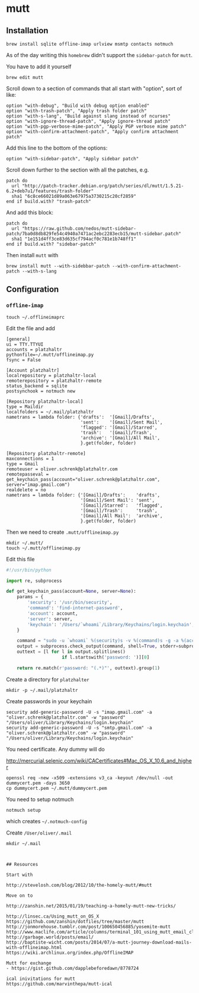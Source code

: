 # mutt

## Installation

```
brew install sqlite offline-imap urlview msmtp contacts notmuch
```

As of the day writing this `homebrew` didn't support the `sidebar-patch` for `mutt`.

You have to add it yourself

```
brew edit mutt
```

Scroll down to a section of commands that all start with "option", sort of like:

```
option "with-debug", "Build with debug option enabled"
option "with-trash-patch", "Apply trash folder patch"
option "with-s-lang", "Build against slang instead of ncurses"
option "with-ignore-thread-patch", "Apply ignore-thread patch"
option "with-pgp-verbose-mime-patch", "Apply PGP verbose mime patch"
option "with-confirm-attachment-patch", "Apply confirm attachment patch"
```

Add this line to the bottom of the options:

```
option "with-sidebar-patch", "Apply sidebar patch"
```

Scroll down further to the section with all the patches, e.g.

```
patch do
  url "http://patch-tracker.debian.org/patch/series/dl/mutt/1.5.21-6.2+deb7u1/features/trash-folder"
  sha1 "6c8ce66021d89a063e67975a3730215c20cf2859"
end if build.with? "trash-patch"
```

And add this block:

```
patch do
  url "https://raw.github.com/nedos/mutt-sidebar-patch/7ba0d8db829fe54c4940a7471ac2ebc2283ecb15/mutt-sidebar.patch"
  sha1 "1e151d4ff3ce83d635cf794acf0c781e1b748ff1"
end if build.with? "sidebar-patch"
```

Then install `mutt` with

```
brew install mutt --with-sidebbar-patch --with-confirm-attachment-patch --with-s-lang
```



## Configuration

### `offline-imap`

```
touch ~/.offlineimaprc
```

Edit the file and add

```
[general]
ui = TTY.TTYUI
accounts = platzhaltr
pythonfile=~/.mutt/offlineimap.py
fsync = False

[Account platzhaltr]
localrepository = platzhaltr-local
remoterepository = platzhaltr-remote
status_backend = sqlite
postsynchook = notmuch new

[Repository platzhaltr-local]
type = Maildir
localfolders = ~/.mail/platzhaltr
nametrans = lambda folder: {'drafts':  '[Gmail]/Drafts',
                            'sent':    '[Gmail]/Sent Mail',
                            'flagged': '[Gmail]/Starred',
                            'trash':   '[Gmail]/Trash',
                            'archive': '[Gmail]/All Mail',
                            }.get(folder, folder)

[Repository platzhaltr-remote]
maxconnections = 1
type = Gmail
remoteuser = oliver.schrenk@platzhaltr.com
remotepasseval = get_keychain_pass(account="oliver.schrenk@platzhaltr.com", server="imap.gmail.com")
realdelete = no
nametrans = lambda folder: {'[Gmail]/Drafts':    'drafts',
                            '[Gmail]/Sent Mail': 'sent',
                            '[Gmail]/Starred':   'flagged',
                            '[Gmail]/Trash':     'trash',
                            '[Gmail]/All Mail':  'archive',
                            }.get(folder, folder)
```

Then we need to create `.mutt/offlineimap.py`

```
mkdir ~/.mutt/
touch ~/.mutt/offlineimap.py
```

Edit this file

```python
#!/usr/bin/python

import re, subprocess

def get_keychain_pass(account=None, server=None):
    params = {
        'security': '/usr/bin/security',
        'command': 'find-internet-password',
        'account': account,
        'server': server,
        'keychain': '/Users/`whoami`/Library/Keychains/login.keychain',
    }

    command = "sudo -u `whoami` %(security)s -v %(command)s -g -a %(account)s -s %(server)s %(keychain)s" %params
    output = subprocess.check_output(command, shell=True, stderr=subprocess.STDOUT)
    outtext = [l for l in output.splitlines()
                     if l.startswith('password: ')][0]

    return re.match(r'password: "(.*)"', outtext).group(1)
```

Create a directory for `platzhalter`

```
mkdir -p ~/.mail/platzhaltr
```

Create passwords in your keychain

```
security add-generic-password -U -s "imap.gmail.com" -a "oliver.schrenk@platzhaltr.com" -w "password" "/Users/oliver/Library/Keychains/login.keychain"
security add-generic-password -U -s "smtp.gmail.com" -a "oliver.schrenk@platzhaltr.com" -w "password" "/Users/oliver/Library/Keychains/login.keychain"

```

You need certificate. Any dummy will do

http://mercurial.selenic.com/wiki/CACertificates#Mac_OS_X_10.6_and_higher

```
openssl req -new -x509 -extensions v3_ca -keyout /dev/null -out dummycert.pem -days 3650
cp dummycert.pem ~/.mutt/dummycert.pem
```

You need to setup notmuch

```
notmuch setup
```

which creates `~/.notmuch-config`

Create `/User/oliver/.mail`

```
mkdir ~/.mail



## Resources

Start with

http://stevelosh.com/blog/2012/10/the-homely-mutt/#mutt

Move on to

http://zanshin.net/2015/01/19/teaching-a-homely-mutt-new-tricks/

http://linsec.ca/Using_mutt_on_OS_X
https://github.com/zanshin/dotfiles/tree/master/mutt
http://jonmorehouse.tumblr.com/post/100650456885/yosemite-mutt
http://www.maclife.com/article/columns/terminal_101_using_mutt_email_client
http://garbage.world/posts/email/
http://baptiste-wicht.com/posts/2014/07/a-mutt-journey-download-mails-with-offlineimap.html
https://wiki.archlinux.org/index.php/OfflineIMAP

Mutt for exchange
- https://gist.github.com/dapplebeforedawn/8778724

ical inivitations for mutt
https://github.com/marvinthepa/mutt-ical

